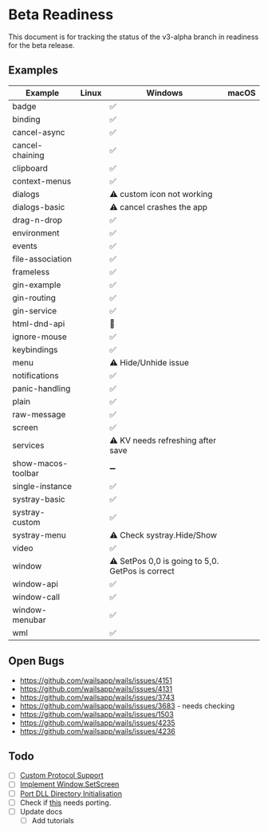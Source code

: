 # Beta Readiness

This document is for tracking the status of the v3-alpha branch in readiness for the beta release.

## Examples

| Example            | Linux | Windows                                          | macOS |
|--------------------|-------|--------------------------------------------------|-------|
| badge              |       | ✅                                                |       |
| binding            |       | ✅                                                |       |
| cancel-async       |       | ✅                                                |       |
| cancel-chaining    |       | ✅                                                |       |
| clipboard          |       | ✅                                                |       |
| context-menus      |       | ✅                                                |       |
| dialogs            |       | ⚠️ custom icon not working                       |       |
| dialogs-basic      |       | ⚠️ cancel crashes the app                        |       |
| drag-n-drop        |       | ✅                                                |       |
| environment        |       | ✅                                                |       |
| events             |       | ✅                                                |       |
| file-association   |       | ✅                                                |       |
| frameless          |       | ✅                                                |       |
| gin-example        |       | ✅                                                |       |
| gin-routing        |       | ✅                                                |       |
| gin-service        |       | ✅                                                |       |
| html-dnd-api       |       | 🚫                                               |       |
| ignore-mouse       |       | ✅                                                |       |
| keybindings        |       | ✅                                                |       |
| menu               |       | ⚠️ Hide/Unhide issue                             |       |
| notifications      |       | ✅                                                |       |
| panic-handling     |       | ✅                                                |       |
| plain              |       | ✅                                                |       |
| raw-message        |       | ✅                                                |       |
| screen             |       | ✅                                                |       |
| services           |       | ⚠️ KV needs refreshing after save                |       |
| show-macos-toolbar |       | ➖                                                |       |
| single-instance    |       | ✅                                                |       |
| systray-basic      |       | ✅                                                |       |
| systray-custom     |       | ✅                                                |       |
| systray-menu       |       | ⚠️ Check systray.Hide/Show                       |       |
| video              |       | ✅                                                |       |
| window             |       | ⚠️ SetPos 0,0 is going to 5,0. GetPos is correct |       |
| window-api         |       | ✅                                                |       |
| window-call        |       | ✅                                                |       |
| window-menubar     |       | ✅                                                |       |
| wml                |       | ✅                                                |       |

## Open Bugs

- https://github.com/wailsapp/wails/issues/4151
- https://github.com/wailsapp/wails/issues/4131
- https://github.com/wailsapp/wails/issues/3743
- https://github.com/wailsapp/wails/issues/3683 - needs checking
- https://github.com/wailsapp/wails/issues/1503
- https://github.com/wailsapp/wails/issues/4235
- https://github.com/wailsapp/wails/issues/4236

## Todo

- [ ] [Custom Protocol Support](https://github.com/wailsapp/wails/issues/4026)
- [ ] [Implement Window.SetScreen](https://github.com/wailsapp/wails/issues/4000)
- [ ] [Port DLL Directory Initialisation](https://github.com/wailsapp/wails/pull/4207)
- [ ] Check if [this](https://github.com/wailsapp/wails/pull/4047#issuecomment-2814676117) needs porting.
- [ ] Update docs
  - [ ] Add tutorials